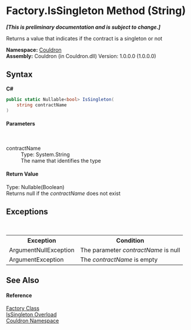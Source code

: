 # Factory.IsSingleton Method (String)
 _**\[This is preliminary documentation and is subject to change.\]**_

Returns a value that indicates if the contract is a singleton or not

**Namespace:**&nbsp;<a href="N_Couldron">Couldron</a><br />**Assembly:**&nbsp;Couldron (in Couldron.dll) Version: 1.0.0.0 (1.0.0.0)

## Syntax

**C#**<br />
``` C#
public static Nullable<bool> IsSingleton(
	string contractName
)
```


#### Parameters
&nbsp;<dl><dt>contractName</dt><dd>Type: System.String<br />The name that identifies the type</dd></dl>

#### Return Value
Type: Nullable(Boolean)<br />Returns null if the *contractName* does not exist

## Exceptions
&nbsp;<table><tr><th>Exception</th><th>Condition</th></tr><tr><td>ArgumentNullException</td><td>The parameter *contractName* is null</td></tr><tr><td>ArgumentException</td><td>The *contractName* is empty</td></tr></table>

## See Also


#### Reference
<a href="T_Couldron_Factory">Factory Class</a><br /><a href="Overload_Couldron_Factory_IsSingleton">IsSingleton Overload</a><br /><a href="N_Couldron">Couldron Namespace</a><br />